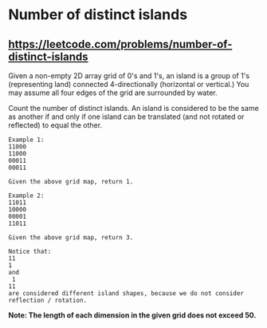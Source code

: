 # Number of distinct islands
## https://leetcode.com/problems/number-of-distinct-islands

Given a non-empty 2D array grid of 0's and 1's, an island is a group of 1's (representing land) connected 4-directionally (horizontal or vertical.) You may assume all four edges of the grid are surrounded by water.

Count the number of distinct islands. An island is considered to be the same as another if and only if one island can be translated (and not rotated or reflected) to equal the other.
```
Example 1:
11000
11000
00011
00011

Given the above grid map, return 1.

Example 2:
11011
10000
00001
11011

Given the above grid map, return 3.

Notice that:
11
1
and
 1
11
are considered different island shapes, because we do not consider reflection / rotation.
```
**Note: The length of each dimension in the given grid does not exceed 50.**
